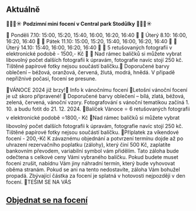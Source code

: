 Aktuálně
---

🍁🍂🍄☀️ **Podzimní mini focení v Central park Stodůlky** 🍁🍂🍄☀️

🍁 Ponděli 7.10: 15:00, 15:20, 15:40, 16:00, 16:20, 16:40 🍁
🍁 Úterý 8.10: 16:00, 16:20, 16:40 🍁
🍁 Pátek 11.10: 15:00, 15:20, 15:40, 16:00, 16:20, 16:40 🍁
🍁 Úterý 14.10: 15:40, 16:00, 16:20, 16:40 🍁
🍁 5 retušovaných fotografii v elektronické podobě - 1500,- Kč 🍁
🍁 Nad rámec balíčků si můžete vybrat libovolný počet dalších fotografii k úpravám, fotografie navíc stojí 250 kč. Tištěné papírové fotky nejsou součástí balíčku.🍁
Doporučené barvy oblečení – béžová, oranžová, červená, žlutá, modrá, hnědá.
V připadě nepřižnivé počasi, focení se presune.

🎄VÁNOCE 2024 již brzy!🎄
 Info k vánočnímu focení
🎄Letošní vánoční focení je už skoro připravené! 🎄
Doporučené barvy oblečení – bílá, zlatá, béžová, zelená, červená, vánoční vzory.
Fotografování s vánoční tematikou začíná 1. 10. a budu fotit do 21. 12. 2024.
  🎄Balíček Vánoce ⭐️ 6 retušovaných fotografii v elektronické podobě ⭐️1800,- Kč
  🎄Nad rámec balíčků si můžete vybrat libovolný počet dalších fotografii k úpravám, fotografie navíc stojí 250 kč. Tištěné papírové fotky nejsou součástí balíčku.
🌲Příplatek za víkendové focení - 200,-Kč
K závaznému objednání a potvrzení termínu dojde až po uhrazení rezervačního poplatku (zálohy), který činí 500 Kč, zaplatíte bankovním převodem, variabilní symbol vám přidělím. Tato záloha bude odečtena s celkové ceny Vámi vybraného balíčku. Pokud budete muset foceni zrušit, nabídnu Vám jiny náhradní termín, který bude vyhovovat oběma stranám. Pokud se ani na tento nedostavíte, záloha Vám bohužel propadá. Zbývající částka za focení je splatná v hotovosti nejpozději v den focení.
🎄TEŠIM SE NA VÁS
 
## [**Objednat se na focení**](/contact) 
